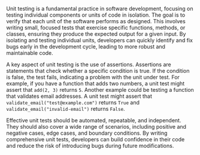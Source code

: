 Unit testing is a fundamental practice in software development, focusing on testing individual components or units of code in isolation. The goal is to verify that each unit of the software performs as designed. This involves writing small, focused tests that exercise specific functions, methods, or classes, ensuring they produce the expected output for a given input. By isolating and testing individual units, developers can quickly identify and fix bugs early in the development cycle, leading to more robust and maintainable code.

A key aspect of unit testing is the use of assertions. Assertions are statements that check whether a specific condition is true. If the condition is false, the test fails, indicating a problem with the unit under test. For example, if you have a function that adds two numbers, a unit test might assert that `add(2, 3)` returns `5`. Another example could be testing a function that validates email addresses. A unit test might assert that `validate_email("test@example.com")` returns `True` and `validate_email("invalid-email")` returns `False`.

Effective unit tests should be automated, repeatable, and independent. They should also cover a wide range of scenarios, including positive and negative cases, edge cases, and boundary conditions. By writing comprehensive unit tests, developers can build confidence in their code and reduce the risk of introducing bugs during future modifications.